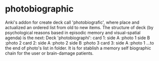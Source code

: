 # photobiographic
Anki's addon for create deck call 'photobiografic', where place and actualized an ordered list from old to new items. The structure of deck (by psychological reasons based in episodic memory and visual-spatial agenda) is the next: Deck 'photobiographi': card 1: side A :photo 1 side B :photo 2 card 2: side A :photo 2 side B :photo 3 card 3: side A :photo 1 ...to the end of photo's list in folder. It is for stablish a memory self biographic chain for the user or brain-damage patients.
